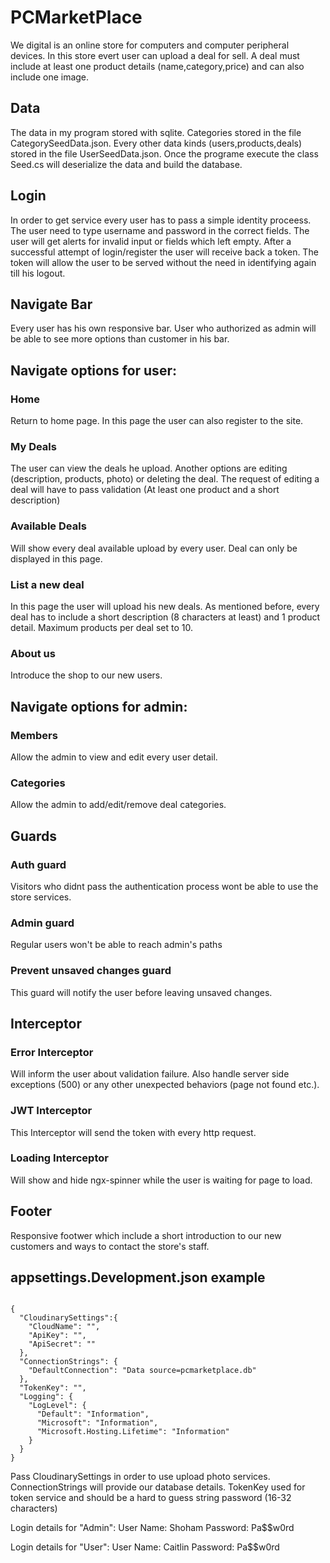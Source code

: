 # PCMarketPlace

We digital is an online store for computers and computer peripheral devices.
In this store evert user can upload a deal for sell.
A deal must include at least one product details (name,category,price) and can also include one image.

## Data

The data in my program stored with sqlite.
Categories stored in the file CategorySeedData.json.
Every other data kinds (users,products,deals) stored in the file UserSeedData.json.
Once the programe execute the class Seed.cs will deserialize the data and build the database.

## Login

In order to get service every user has to pass a simple identity proceess.
The user need to type username and password in the correct fields.
The user will get alerts for invalid input or fields which left empty.
After a successful attempt of login/register the user will receive back a token.
The token will allow the user to be served without the need in identifying again till his logout.
 
## Navigate Bar

Every user has his own responsive bar.
User who authorized as admin will be able to see more options than customer in his bar.

## Navigate options for user:

### Home

Return to home page.
In this page the user can also register to the site.

### My Deals

The user can view the deals he upload.
Another options are editing (description, products, photo) or deleting the deal.
The request of editing a deal will have to pass validation (At least one product and a short description)

### Available Deals

Will show every deal available upload by every user.
Deal can only be displayed in this page.

### List a new deal

In this page the user will upload his new deals.
As mentioned before, every deal has to include a short description (8 characters at least) and 1 product detail.
Maximum products per deal set to 10.

### About us

Introduce the shop to our new users.

## Navigate options for admin:

### Members

Allow the admin to view and edit every user detail.

### Categories

Allow the admin to add/edit/remove deal categories.

## Guards

### Auth guard

Visitors who didnt pass the authentication process wont be able to use the store services.

### Admin guard

Regular users won't be able to reach admin's paths

### Prevent unsaved changes guard

This guard will notify the user before leaving unsaved changes.

## Interceptor

### Error Interceptor

Will inform the user about validation failure.
Also handle server side exceptions (500) or any other unexpected behaviors (page not found etc.).

### JWT Interceptor

This Interceptor will send the token with every http request.

### Loading Interceptor

Will show and hide ngx-spinner while the user is waiting for page to load.


## Footer

Responsive footwer which include a short introduction to our new customers and ways to contact the store's staff.

## appsettings.Development.json example

<code>
{
  "CloudinarySettings":{
    "CloudName": "",
    "ApiKey": "",
    "ApiSecret": ""
  },
  "ConnectionStrings": {
    "DefaultConnection": "Data source=pcmarketplace.db"
  },
  "TokenKey": "",
  "Logging": {
    "LogLevel": {
      "Default": "Information",
      "Microsoft": "Information",
      "Microsoft.Hosting.Lifetime": "Information"
    }
  }
}
</code>

Pass CloudinarySettings in order to use upload photo services.
ConnectionStrings will provide our database details.
TokenKey used for token service and should be a hard to guess string password (16-32 characters)


Login details for "Admin":
User Name: Shoham
Password: Pa$$w0rd

Login details for "User":
User Name: Caitlin
Password: Pa$$w0rd
